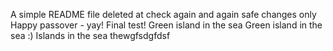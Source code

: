A simple README file
deleted at
check again
and again
safe changes only
Happy passover - yay!
Final test!
Green island in the sea
Green island in the sea :)
Islands in the sea
thewgfsdgfdsf
